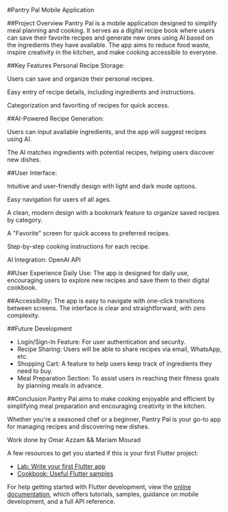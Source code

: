 #Pantry Pal Mobile Application

##Project Overview
Pantry Pal is a mobile application designed to simplify meal planning and cooking. It serves as a digital recipe book where users can save their favorite recipes and generate new ones using AI based on the ingredients they have available. The app aims to reduce food waste, inspire creativity in the kitchen, and make cooking accessible to everyone.

##Key Features
Personal Recipe Storage:

Users can save and organize their personal recipes.

Easy entry of recipe details, including ingredients and instructions.

Categorization and favoriting of recipes for quick access.

##AI-Powered Recipe Generation:

Users can input available ingredients, and the app will suggest recipes using AI.

The AI matches ingredients with potential recipes, helping users discover new dishes.

##User Interface:

Intuitive and user-friendly design with light and dark mode options.

Easy navigation for users of all ages.

A clean, modern design with a bookmark feature to organize saved recipes by category.

A "Favorite" screen for quick access to preferred recipes.

Step-by-step cooking instructions for each recipe.

AI Integration: OpenAI API

##User Experience
Daily Use: The app is designed for daily use, encouraging users to explore new recipes and save them to their digital cookbook.

##Accessibility: The app is easy to navigate with one-click transitions between screens. The interface is clear and straightforward, with zero complexity.

##Future Development
- Login/Sign-In Feature: For user authentication and security.
- Recipe Sharing: Users will be able to share recipes via email, WhatsApp, etc.
- Shopping Cart: A feature to help users keep track of ingredients they need to buy.
- Meal Preparation Section: To assist users in reaching their fitness goals by planning meals in advance.

##Conclusion
Pantry Pal aims to make cooking enjoyable and efficient by simplifying meal preparation and encouraging creativity in the kitchen. 

Whether you're a seasoned chef or a beginner, Pantry Pal is your go-to app for managing recipes and discovering new dishes.

Work done by
Omar Azzam && Mariam Mourad 


A few resources to get you started if this is your first Flutter project:

- [Lab: Write your first Flutter app](https://docs.flutter.dev/get-started/codelab)
- [Cookbook: Useful Flutter samples](https://docs.flutter.dev/cookbook)

For help getting started with Flutter development, view the
[online documentation](https://docs.flutter.dev/), which offers tutorials,
samples, guidance on mobile development, and a full API reference.
